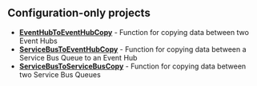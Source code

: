 ## Configuration-only projects

* **[EventHubToEventHubCopy](functions/config/EventHubToEventHubCopy)** - Function for copying data between two Event Hubs
* **[ServiceBusToEventHubCopy](functions/config/ServiceBusToEventHubCopy)** - Function for copying data between a Service Bus Queue to an Event Hub
* **[ServiceBusToServiceBusCopy](functions/config/ServiceBusToServiceBusCopy)** - Function for copying data between two Service Bus Queues